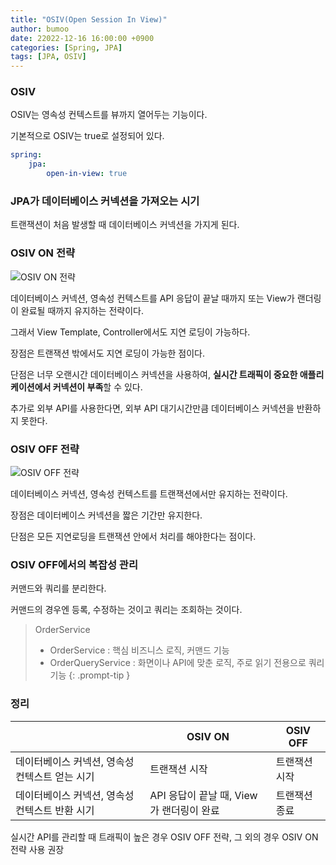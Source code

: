 ```yaml
---
title: "OSIV(Open Session In View)"
author: bumoo
date: 22022-12-16 16:00:00 +0900
categories: [Spring, JPA]
tags: [JPA, OSIV]
---
```


### OSIV

OSIV는 영속성 컨텍스트를 뷰까지 열어두는 기능이다.

기본적으로 OSIV는 true로 설정되어 있다.

```yml
spring:
    jpa:
        open-in-view: true
```

### JPA가 데이터베이스 커넥션을 가져오는 시기
트랜잭션이 처음 발생할 때 데이터베이스 커넥션을 가지게 된다.


### OSIV ON 전략
![OSIV ON 전략](https://user-images.githubusercontent.com/61149599/225878842-7820eca8-d9b5-4251-a1af-4445f492122f.png)

데이터베이스 커넥션, 영속성 컨텍스트를 API 응답이 끝날 때까지 또는 View가 랜더링이 완료될 때까지 유지하는 전략이다.

그래서 View Template, Controller에서도 지연 로딩이 가능하다.

장점은 트랜잭션 밖에서도 지연 로딩이 가능한 점이다.

단점은 너무 오랜시간 데이터베이스 커넥션을 사용하여, **실시간 트래픽이 중요한 애플리케이션에서 커넥션이 부족**할 수 있다.

추가로 외부 API를 사용한다면, 외부 API 대기시간만큼 데이터베이스 커넥션을 반환하지 못한다.

### OSIV OFF 전략
![OSIV OFF 전략](https://user-images.githubusercontent.com/61149599/225878915-6425f98d-68f1-4dc0-bf4f-2e80b7636ca6.png)

데이터베이스 커넥션, 영속성 컨텍스트를 트랜잭션에서만 유지하는 전략이다.

장점은 데이터베이스 커넥션을 짧은 기간만 유지한다.

단점은 모든 지연로딩을 트랜잭션 안에서 처리를 해야한다는 점이다.

### OSIV OFF에서의 복잡성 관리

커맨드와 쿼리를 분리한다.

커맨드의 경우엔 등록, 수정하는 것이고 쿼리는 조회하는 것이다.

> OrderService
> - OrderService : 핵심 비즈니스 로직, 커맨드 기능
> - OrderQueryService : 화면이나 API에 맞춘 로직, 주로 읽기 전용으로 쿼리 기능
{: .prompt-tip }

### 정리

|  | OSIV ON | OSIV OFF |
| --- | --- | --- |
| 데이터베이스 커넥션, 영속성 컨텍스트 얻는 시기 | 트랜잭션 시작 | 트랜잭션 시작 |
| 데이터베이스 커넥션, 영속성 컨텍스트 반환 시기 | API 응답이 끝날 때, View가 랜더링이 완료 | 트랜잭션 종료 |

실시간 API를 관리할 때 트래픽이 높은 경우 OSIV OFF 전략, 그 외의 경우 OSIV ON 전략 사용 권장